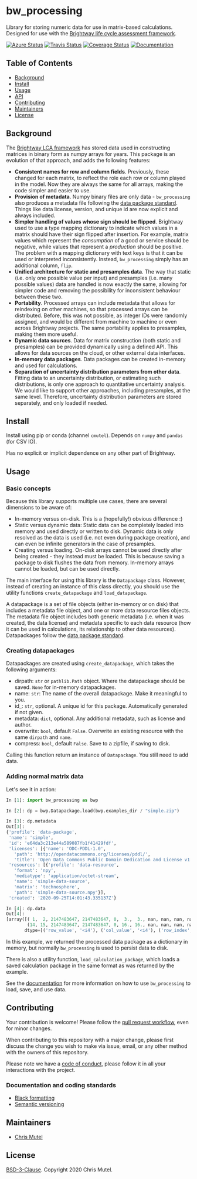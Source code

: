 # bw_processing

Library for storing numeric data for use in matrix-based calculations. Designed for use with the [Brightway life cycle assessment framework](https://brightway.dev/).

[![Azure Status](https://dev.azure.com/mutel/Brightway%20CI/_apis/build/status/brightway-lca.bw_processing?branchName=master)](https://dev.azure.com/mutel/Brightway%20CI/_build/latest?definitionId=7&branchName=master) [![Travis Status](https://travis-ci.org/brightway-lca/bw_processing.svg?branch=master)](https://travis-ci.org/brightway-lca/bw_processing) [![Coverage Status](https://coveralls.io/repos/github/brightway-lca/bw_processing/badge.svg?branch=master)](https://coveralls.io/github/brightway-lca/bw_processing?branch=master) [![Documentation](https://readthedocs.org/projects/bw-processing/badge/?version=latest)](https://bw-processing.readthedocs.io/en/latest/)

## Table of Contents

- [Background](#background)
- [Install](#install)
- [Usage](#usage)
- [API](#api)
- [Contributing](#contributing)
- [Maintainers](#maintainers)
- [License](#license)

## Background

The [Brightway LCA framework](https://brightway.dev/) has stored data used in constructing matrices in binary form as numpy arrays for years. This package is an evolution of that approach, and adds the following features:

* **Consistent names for row and column fields**. Previously, these changed for each matrix, to reflect the role each row or column played in the model. Now they are always the same for all arrays, making the code simpler and easier to use.
* **Provision of metadata**. Numpy binary files are only data - `bw_processing` also produces a metadata file following the [data package standard](https://specs.frictionlessdata.io/data-package/). Things like data license, version, and unique id are now explicit and always included.
* **Simpler handling of values whose sign should be flipped**. Brightway used to use a type mapping dictionary to indicate which values in a matrix should have their sign flipped after insertion. For example, matrix values which represent the *consumption* of a good or service should be negative, while values that represent a *production* should be positive. The problem with a mapping dictionary with text keys is that it can be used or interpreted inconsistently. Instead, `bw_processing` simply has an additional column, `flip`.
* **Unified architecture for static and presamples data**. The way that static (i.e. only one possible value per input) and presamples (i.e. many possible values) data are handled is now exactly the same, allowing for simpler code and removing the possibility for inconsistent behaviour between these two.
* **Portability**. Processed arrays can include metadata that allows for reindexing on other machines, so that processed arrays can be distributed. Before, this was not possible, as integer IDs were randomly assigned, and would be different from machine to machine or even across Brightway projects. The same portability applies to presamples, making them more useful.
* **Dynamic data sources**. Data for matrix construction (both static and presamples) can be provided dynamically using a defined API. This allows for data sources on the cloud, or other external data interfaces.
* **In-memory data packages**. Data packages can be created in-memory and used for calculations.
* **Separation of uncertainty distribution parameters from other data**. Fitting data to an uncertainty distribution, or estimating such distributions, is only one approach to quantitative uncertainty analysis. We would like to support other approaches, including presamples, at the same level. Therefore, uncertainty distribution parameters are stored separately, and only loaded if needed.

## Install

Install using pip or conda (channel `cmutel`). Depends on `numpy` and `pandas` (for CSV IO).

Has no explicit or implicit dependence on any other part of Brightway.

## Usage

### Basic concepts

Because this library supports multiple use cases, there are several dimensions to be aware of:

* In-memory versus on-disk. This is a (hopefully!) obvious difference :)
* Static versus dynamic data: Static data can be completely loaded into memory and used directly or written to disk. Dynamic data is only resolved as the data is used (i.e. not even during package creation), and can even be infinite generators in the case of presamples.
* Creating versus loading. On-disk arrays cannot be used directly after being created - they instead must be loaded. This is because saving a package to disk flushes the data from memory. In-memory arrays cannot be loaded, but can be used directly.

The main interface for using this library is the `Datapackage` class. However, instead of creating an instance of this class directly, you should use the utility functions `create_datapackage` and `load_datapackage`.

A datapackage is a set of file objects (either in-memory or on disk) that includes a metadata file object, and one or more data resource files objects. The metadata file object includes both generic metadata (i.e. when it was created, the data license) and metadata specific to each data resource (how it can be used in calculations, its relationship to other data resources). Datapackages follow the [data package standard](https://specs.frictionlessdata.io/data-package/).

### Creating datapackages

Datapackages are created using `create_datapackage`, which takes the following arguments:

* dirpath: `str` or `pathlib.Path` object. Where the datapackage should be saved. `None` for in-memory datapackages.
* name: `str`: The name of the overall datapackage. Make it meaningful to you.
* id_: `str`, optional. A unique id for this package. Automatically generated if not given.
* metadata: `dict`, optional. Any additional metadata, such as license and author.
* overwrite: `bool`, default `False`. Overwrite an existing resource with the same `dirpath` and `name`.
* compress: `bool`, default `False`. Save to a zipfile, if saving to disk.

Calling this function return an instance of `Datapackage`. You still need to add data.

### Adding normal matrix data



Let's see it in action:

```python
In [1]: import bw_processing as bwp

In [2]: dp = bwp.Datapackage.load(bwp.examples_dir / "simple.zip")

In [3]: dp.metadata
Out[3]:
{'profile': 'data-package',
 'name': 'simple',
 'id': 'e64da3c213e44a589087fb1f41429fdf',
 'licenses': [{'name': 'ODC-PDDL-1.0',
   'path': 'http://opendatacommons.org/licenses/pddl/',
   'title': 'Open Data Commons Public Domain Dedication and License v1.0'}],
 'resources': [{'profile': 'data-resource',
   'format': 'npy',
   'mediatype': 'application/octet-stream',
   'name': 'simple-data-source',
   'matrix': 'technosphere',
   'path': 'simple-data-source.npy'}],
 'created': '2020-09-25T14:01:43.335137Z'}

In [4]: dp.data
Out[4]:
[array([( 1,  2, 2147483647, 2147483647, 0,  3.,  3., nan, nan, nan, nan, False, False),
        (14, 15, 2147483647, 2147483647, 0, 16., 16., nan, nan, nan, nan, False, False)],
       dtype=[('row_value', '<i4'), ('col_value', '<i4'), ('row_index', '<i4'), ('col_index', '<i4'), ('uncertainty_type', 'u1'), ('amount', '<f4'), ('loc', '<f4'), ('scale', '<f4'), ('shape', '<f4'), ('minimum', '<f4'), ('maximum', '<f4'), ('negative', '?'), ('flip', '?')])]
```

In this example, we returned the processed data package as a dictionary in memory, but normally `bw_processing` is used to persist data to disk.

There is also a utility function, `load_calculation_package`, which loads a saved calculation package in the same format as was returned by the example.

See the [documentation](https://bw-processing.readthedocs.io/en/latest/) for more information on how to use `bw_processing` to load, save, and use data.

## Contributing

Your contribution is welcome! Please follow the [pull request workflow](https://guides.github.com/introduction/flow/), even for minor changes.

When contributing to this repository with a major change, please first discuss the change you wish to make via issue, email, or any other method with the owners of this repository.

Please note we have a [code of conduct](https://github.com/brightway-lca/bw_processing/blob/master/CODE_OF_CONDUCT.md), please follow it in all your interactions with the project.

### Documentation and coding standards

* [Black formatting](https://black.readthedocs.io/en/stable/)
* [Semantic versioning](http://semver.org/)

## Maintainers

* [Chris Mutel](https://github.com/cmutel/)

## License

[BSD-3-Clause](https://github.com/brightway-lca/bw_processing/blob/master/LICENSE). Copyright 2020 Chris Mutel.
